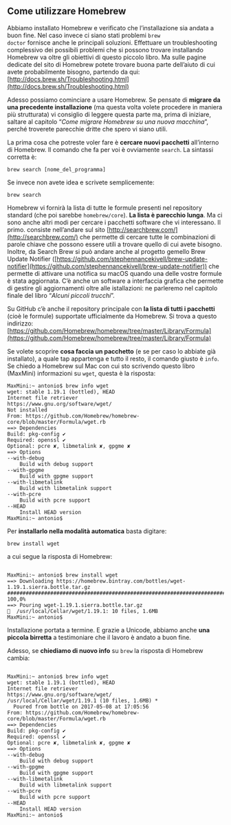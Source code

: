 ## Come utilizzare Homebrew
Abbiamo installato Homebrew e verificato che l’installazione sia andata a buon fine. Nel caso invece ci siano stati problemi <code>brew doctor</code> fornisce anche le principali soluzioni. Effettuare un troubleshooting complessivo dei possibili problemi che si possono trovare installando Homebrew va oltre gli obiettivi di questo piccolo libro. Ma sulle pagine dedicate del sito di Homebrew potete trovare buona parte dell’aiuto di cui avete probabilmente bisogno, partendo da qui: [http://docs.brew.sh/Troubleshooting.html](http://docs.brew.sh/Troubleshooting.html)

Adesso possiamo cominciare a usare Homebrew. Se pensate di **migrare da una precedente installazione** (ma questa volta volete procedere in maniera più strutturata) vi consiglio di leggere questa parte ma, prima di iniziare, saltare al capitolo “*Come migrare Homebrew su una nuova macchina*”, perché troverete parecchie dritte che spero vi siano utili.

La prima cosa che potreste voler fare è **cercare nuovi pacchetti** all’interno di Homebrew. Il comando che fa per voi è ovviamente <code>search</code>. La sintassi corretta è:

<code>brew search [nome_del_programma]</code>

Se invece non avete idea e scrivete semplicemente:

<code>brew search</code>

Homebrew vi fornirà la lista di tutte le formule presenti nel repository standard (che poi sarebbe <code>homebrew/core</code>). **La lista è parecchio lunga**. Ma ci sono anche altri modi per cercare i pacchetti software che vi interessano. Il primo. consiste nell’andare sul sito [http://searchbrew.com/](http://searchbrew.com/) che permette di cercare tutte le combinazioni di parole chiave che possono essere utili a trovare quello di cui avete bisogno. Inoltre, da Search Brew si può andare anche al progetto gemello Brew Update Notifier ([https://github.com/stephennancekivell/brew-update-notifier](https://github.com/stephennancekivell/brew-update-notifier)) che permette di attivare una notifica su macOS quando una delle vostre formule è stata aggiornata. C’è anche un software a interfaccia grafica che permette di gestire gli aggiornamenti oltre alle istallazioni: ne parleremo nel capitolo finale del libro “*Alcuni piccoli trucchi*”.

Su GitHub c’è anche il repository principale con **la lista di tutti i pacchetti** (cioè le formule) supportate ufficialmente da Homebrew. Si trova a questo indirizzo: [https://github.com/Homebrew/homebrew/tree/master/Library/Formula](https://github.com/Homebrew/homebrew/tree/master/Library/Formula)

Se volete scoprire **cosa faccia un pacchetto** (e se per caso lo abbiate già installato), a quale tap appartenga e tutto il resto, il comando giusto è <code>info</code>. Se chiedo a Homebrew sul Mac con cui sto scrivendo questo libro (MaxMini) informazioni su <code>wget</code>, questa è la risposta:

````
MaxMini:~ antonio$ brew info wget
wget: stable 1.19.1 (bottled), HEAD
Internet file retriever
https://www.gnu.org/software/wget/
Not installed
From: https://github.com/Homebrew/homebrew-core/blob/master/Formula/wget.rb
==> Dependencies
Build: pkg-config ✔
Required: openssl ✔
Optional: pcre ✘, libmetalink ✘, gpgme ✘
==> Options
--with-debug
	Build with debug support
--with-gpgme
	Build with gpgme support
--with-libmetalink
	Build with libmetalink support
--with-pcre
	Build with pcre support
--HEAD
	Install HEAD version
MaxMini:~ antonio$ 

````

Per **installarlo nella modalità automatica** basta digitare:

<code>brew install wget</code>

a cui segue la risposta di Homebrew:

````

MaxMini:~ antonio$ brew install wget
==> Downloading https://homebrew.bintray.com/bottles/wget-1.19.1.sierra.bottle.tar.gz
######################################################################## 100,0%
==> Pouring wget-1.19.1.sierra.bottle.tar.gz
🍺  /usr/local/Cellar/wget/1.19.1: 10 files, 1.6MB
MaxMini:~ antonio$ 

````

Installazione portata a termine. E grazie a Unicode, abbiamo anche **una piccola birretta** a testimoniare che il lavoro è andato a buon fine.
  
Adesso, se **chiediamo di nuovo info** su <code>brew</code> la risposta di Homebrew cambia:

````

MaxMini:~ antonio$ brew info wget
wget: stable 1.19.1 (bottled), HEAD
Internet file retriever
https://www.gnu.org/software/wget/
/usr/local/Cellar/wget/1.19.1 (10 files, 1.6MB) *
  Poured from bottle on 2017-05-08 at 17:05:56
From: https://github.com/Homebrew/homebrew-core/blob/master/Formula/wget.rb
==> Dependencies
Build: pkg-config ✔
Required: openssl ✔
Optional: pcre ✘, libmetalink ✘, gpgme ✘
==> Options
--with-debug
	Build with debug support
--with-gpgme
	Build with gpgme support
--with-libmetalink
	Build with libmetalink support
--with-pcre
	Build with pcre support
--HEAD
	Install HEAD version
MaxMini:~ antonio$ 

````

